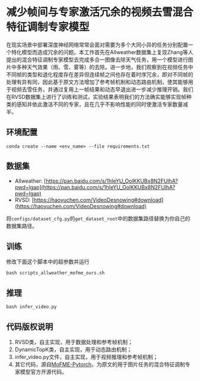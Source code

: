 # 减少帧间与专家激活冗余的视频去雪混合特征调制专家模型

在现实场景中部署深度神经网络常常会面对需要为多个大同小异的任务分别配置一个特化模型而造成冗余的问题。本工作首先在Allweather数据集上复现Zhang等人提出的混合特征调制专家模型去完成多合一图像去除天气任务，用一个模型进行图片中多种天气效果（雨、雪、雾等）的去除。进一步地，我们观察到在视频任务中不同帧的类型和退化程度存在差异但连续帧之间也存在着时序冗余，即对不同帧的处理有异有同，因此基于原文方法增加了参考帧机制和动态路由机制，使其能够用于视频去雪任务，并通过复用上一帧结果和动态早退出进一步减少推理开销。我们在RVSD数据集上进行了训练和测试，实验结果表明我们的方法确实能够实现帧种类的感知并依此激活不同的专家，且在几乎不影响性能的同时使激活专家数量减半。

## 环境配置

```
conda create --name <env_name> --file requirements.txt
```

## 数据集

- Allweather: [https://pan.baidu.com/s/1hIeYU_OolKKUBx8N2FUlhA?pwd=lgap](https://pan.baidu.com/s/1hIeYU_OolKKUBx8N2FUlhA?pwd=lgap)
- RVSD: [https://haoyuchen.com/VideoDesnowing#download](https://haoyuchen.com/VideoDesnowing#download)

将`configs/dataset_cfg.py`的`get_dataset_root`中的数据集路径替换为你自己的数据集路径。

## 训练

修改下面这个脚本中的超参数并运行
```
bash scripts_allweather_mofme_ours.sh
```

## 推理

```
bash infer_video.py
```

## 代码版权说明

1. RVSD类，自主实现，用于数据处理和参考帧机制；
2. DynamicTopK类，自主实现，用于动态路由机制；
3. infer_video.py文件，自主实现，用于视频推理和参考帧机制；
4. 其它代码，源自[MoFME-Pytorch](https://github.com/RoyZry98/MoFME-Pytorch/tree/main)，为原文的用于图片任务的混合特征调制专家模型官方开源代码。
